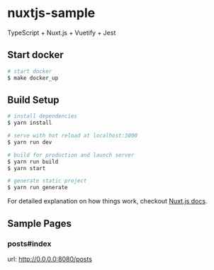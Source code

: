 # nuxtjs-sample

TypeScript + Nuxt.js + Vuetify + Jest

## Start docker

```bash
# start docker
$ make docker_up
```

## Build Setup

``` bash
# install dependencies
$ yarn install

# serve with hot reload at localhost:3000
$ yarn run dev

# build for production and launch server
$ yarn run build
$ yarn start

# generate static project
$ yarn run generate
```

For detailed explanation on how things work, checkout [Nuxt.js docs](https://nuxtjs.org).

## Sample Pages
### posts#index
url: http://0.0.0.0:8080/posts
